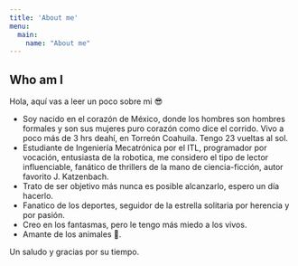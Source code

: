 ```yaml
---
title: 'About me'
menu:
  main:
    name: "About me"
---
```


## Who am I

Hola, aquí vas a leer un poco sobre mi 😎

- Soy nacido en el corazón de México, donde los hombres son hombres formales y son sus mujeres puro corazón como dice el corrido. Vivo a poco más de 3 hrs deahí, en Torreón Coahuila. Tengo 23 vueltas al sol.
- Estudiante de Ingeniería Mecatrónica por el ITL, programador por vocación, entusiasta de la robotica, me considero el tipo de lector influenciable, fanático de thrillers de la mano de ciencia-ficción, autor favorito J. Katzenbach. 
- Trato de ser objetivo más nunca es posible alcanzarlo, espero un día hacerlo.
- Fanatico de los deportes, seguidor de la estrella solitaria por herencia y por pasión.
- Creo en los fantasmas, pero le tengo más miedo a los vivos.
- Amante de los animales 🐶.

Un saludo y gracias por su tiempo.


